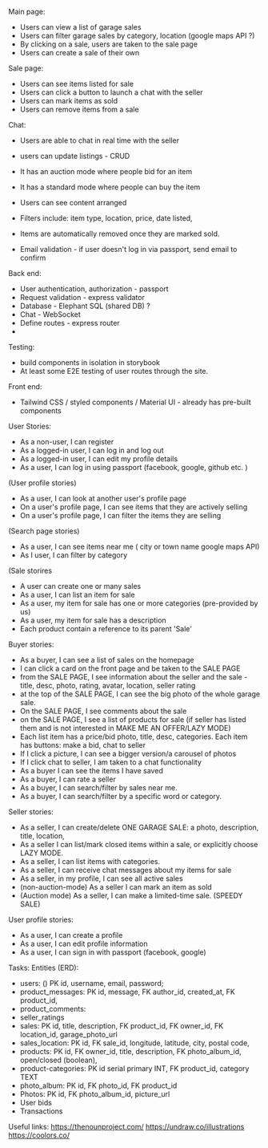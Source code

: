 
Main page: 
  - Users can view a list of garage sales
  - Users can filter garage sales by category, location (google maps API ?)
  - By clicking on a sale, users are taken to the sale page
  - Users can create a sale of their own

  
Sale page: 
  - Users can see items listed for sale
  - Users can click a button to launch a chat with the seller
  - Users can mark items as sold
  - Users can remove items from a sale


Chat:
  - Users are able to chat in real time with the seller
  
  


  - users can update listings - CRUD
  - It has an auction mode where people bid for an item 
  - It has a standard mode where people can buy the item 
  - Users can see content arranged 
  - Filters include: item type, location, price, date listed, 
  - Items are automatically removed once they are marked sold. 
  - Email validation - if user doesn't log in via passport, send email to confirm



Back end: 
  - User authentication, authorization - passport
  - Request validation - express validator
  - Database - Elephant SQL (shared DB) ? 
  - Chat - WebSocket
  - Define routes - express router
  - 

Testing: 
  -  build components in isolation in storybook 
  -  At least some E2E testing of user routes through the site. 


Front end: 
  - Tailwind CSS / styled components / Material UI - already has pre-built components


User Stories: 
- As a non-user, I can register
- As a logged-in user, I can log in and log out
- As a logged-in user, I can edit my profile details
- As a user, I can log in using passport (facebook, google, github etc. ) 


(User profile stories)
- As a user, I can look at another user's profile page
- On a user's profile page, I can see items that they are actively selling
- On a user's profile page, I can filter the items they are selling


(Search page stories)
- As a user, I can see items near me ( city or town name google maps API)
- As I user, I can filter by category


(Sale storires
- A user can create one or many sales
- As a user, I can list an item for sale
- As a user, my item for sale has one or more categories (pre-provided by us)
- As a user, my item for sale has a description
- Each product contain a reference to its parent 'Sale' 


Buyer stories: 
- As a buyer, I can see a list of sales on the homepage
- I can click a card on the front page and be taken to the SALE PAGE
- from the SALE PAGE, I see information about the seller and the sale - title, desc, photo, rating, avatar, location, seller rating
- at the top of the SALE PAGE, I can see the big photo of the whole garage sale.
- On the SALE PAGE, I see comments about the sale
- on the SALE PAGE, I see a list of products for sale (if seller has listed them and is not interested in MAKE ME AN OFFER/LAZY MODE)
- Each list item has a price/bid photo, title, desc, categories. Each item has buttons: make a bid, chat to seller
- If I click a picture, I can see a bigger version/a carousel of photos
- If I click chat to seller, I am taken to a chat functionality 
- As a buyer I can see the items I have saved
- As a buyer, I can rate a seller
- As a buyer, I can search/filter by sales near me.
- As a buyer, I can search/filter by a specific word or category.


Seller stories: 
- As a seller, I can create/delete ONE GARAGE SALE: a photo, description, title, location, 
- As a seller I can list/mark closed items within a sale, or explicitly choose LAZY MODE.
- As a seller, I can list items with categories.  
- As a seller, I can receive chat messages about my items for sale
- As a seller, in my profile, I can see all active sales
- (non-auction-mode) As a seller I can mark an item as sold
- (Auction mode) As a seller, I can make a limited-time sale. (SPEEDY SALE)   


User profile stories: 
- As a user, I can create a profile
- As a user, I can edit profile information
- As a user, I can sign in with passport (facebook, google)

Tasks: 
Entities (ERD): 
- users: () PK id, username, email, password;
- product_messages: PK id, message, FK author_id, created_at, FK product_id,
- product_comments: 
- seller_ratings
- sales: PK id, title, description, FK product_id, FK owner_id, FK location_id, garage_photo_url
- sales_location: PK id, FK sale_id, longitude, latitude, city, postal code, 
- products: PK id, FK owner_id, title, description, FK photo_album_id, open/closed (boolean), 
- product-categories: PK id serial primary INT, FK product_id,  category TEXT
- photo_album: PK id, FK photo_id, FK product_id
- Photos:  PK id, FK photo_album_id, picture_url
- User bids
- Transactions


Useful links: 
https://thenounproject.com/
https://undraw.co/illustrations
https://coolors.co/
